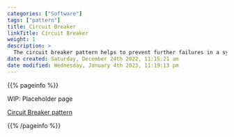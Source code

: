 ```yaml
---
categories: ["Software"]
tags: ["pattern"]
title: Circuit Breaker
linkTitle: Circuit Breaker
weight: 1
description: >
  The circuit breaker pattern helps to prevent further failures in a system by tripping a circuit breaker and failing fast when failures occur, improving the system's resiliency and stability.
date created: Saturday, December 24th 2022, 11:15:21 am
date modified: Wednesday, January 4th 2023, 11:19:13 pm
---
```


{{% pageinfo %}}

WIP: Placeholder page

[Circuit Breaker pattern](https://learn.microsoft.com/en-us/azure/architecture/patterns/circuit-breaker)

{{% /pageinfo %}}
